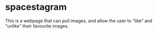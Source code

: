# spacestagram
This is a webpage that can pull images, and allow the user to “like” and “unlike” their favourite images.
